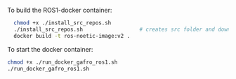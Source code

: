 To build the ROS1-docker container:
```bash
  chmod +x ./install_src_repos.sh
  ./install_src_repos.sh                  # creates src folder and downloads repos from gitlab
  docker build -t ros-noetic-image:v2 .
```

To start the docker container:
```bash
chmod +x ./run_docker_gafro_ros1.sh
./run_docker_gafro_ros1.sh 
```
